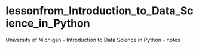 # lessonfrom_Introduction_to_Data_Science_in_Python
University of Michigan - Introduction to Data Science in Python - notes
